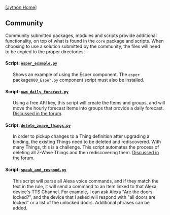 [[Jython Home]](README.md)

## Community

Community submitted packages, modules and scripts provide additional functionality, on top of what is found in the `core` package and scripts.
When choosing to use a solution submitted by the community, the files will need to be copied to the proper directories. 

#### Script: [`esper_example.py`](../../Community/Esper/automation/jsr223/python/community/esper/esper.py.example)
<ul>

Shows an example of using the Esper component.
The `esper` package`000_Esper.py` component script must also be installed.
</ul>

#### Script: [`owm_daily_forecast.py`](../../Community/OpenWeatherMap/automation/jsr223/python/community/openweathermap/owm_daily_forecast.py)
<ul>

Using a free API key, this script will create the Items and groups, and will move the hourly forecast Items into groups that provide a daily forecast.
[Discussed in the forum](https://community.openhab.org/t/openweathermap-daily-forecast-using-the-free-api/62579).
</ul>

#### Script: [`delete_zwave_things.py`](../../Community/Delete%20and%20Rediscover%20Z-Wave%20Things/automation/jsr223/python/community/delete_zwave_things/delete_zwave_things.py)
<ul>

In order to pickup changes to a Thing definition after upgrading a binding, the existing Things need to be deleted and rediscovered. 
With many Things, this is a challenge. 
This script automates the process of deleting all Z-Wave Things and then rediscovering them. 
[Discussed in the forum](https://community.openhab.org/t/rule-for-deleting-and-rediscovering-things/41001).
</ul>

#### Script: [`speak_and_respond.py`](../../Community/Alexa%20Speak%20and%20Respond/automation/jsr223/python/community/speak_and_respond/speak_and_respond.py)
<ul>

This script will parse all Alexa voice commands, and if they match the text in the rule, it will send a command to an Item linked to that Alexa device's TTS Channel. 
For example, I can ask Alexa "Are the doors locked?", and the device that I asked will respond with "all doors are locked" or a list of the unlocked doors. 
Additional phrases can be added.
</ul>
